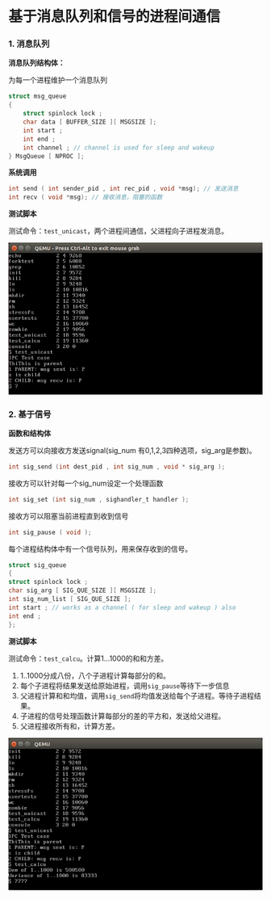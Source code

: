 # 基于消息队列和信号的进程间通信

### 1. 消息队列

**消息队列结构体：**

为每一个进程维护一个消息队列

```c
struct msg_queue
{
    struct spinlock lock ;
    char data [ BUFFER_SIZE ][ MSGSIZE ];
    int start ;
    int end ;
    int channel ; // channel is used for sleep and wakeup
} MsgQueue [ NPROC ];
```

**系统调用**

```c
int send ( int sender_pid , int rec_pid , void *msg); // 发送消息
int recv ( void *msg); // 接收消息，阻塞的函数
```

**测试脚本**

测试命令：```test_unicast```，两个进程间通信，父进程向子进程发消息。

![1578491895482](note_lsl.assets/1578491895482.png)

### 2. 基于信号

**函数和结构体**

发送方可以向接收方发送signal(sig_num 有0,1,2,3四种选项，sig_arg是参数)。

```c
int sig_send (int dest_pid , int sig_num , void * sig_arg );
```

接收方可以针对每一个sig_num设定一个处理函数

```c
int sig_set (int sig_num , sighandler_t handler );
```

接收方可以阻塞当前进程直到收到信号

```c
int sig_pause ( void );
```

每个进程结构体中有一个信号队列，用来保存收到的信号。

```c
struct sig_queue
{
struct spinlock lock ;
char sig_arg [ SIG_QUE_SIZE ][ MSGSIZE ];
int sig_num_list [ SIG_QUE_SIZE ];
int start ; // works as a channel ( for sleep and wakeup ) also
int end ;
};
```

**测试脚本**

测试命令：`test_calcu`。计算1...1000的和和方差。

1. 1..1000分成八份，八个子进程计算每部分的和。
2. 每个子进程将结果发送给原始进程，调用`sig_pause`等待下一步信息
3. 父进程计算和和均值，调用`sig_send`将均值发送给每个子进程。等待子进程结果。
4. 子进程的信号处理函数计算每部分的差的平方和，发送给父进程。
5. 父进程接收所有和，计算方差。

![1578492626378](note_lsl.assets/1578492626378.png)





